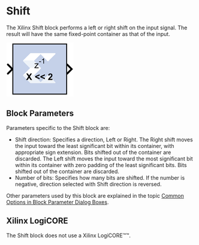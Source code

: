 # Shift

The Xilinx Shift block performs a left or right shift on the input
signal. The result will have the same fixed-point container as that of
the input.

![](./Images/vgb1555437374383.png)

## Block Parameters

Parameters specific to the Shift block are:

- Shift direction: Specifies a direction, Left or Right. The Right shift
  moves the input toward the least significant bit within its container,
  with appropriate sign extension. Bits shifted out of the container are
  discarded. The Left shift moves the input toward the most significant
  bit within its container with zero padding of the least significant
  bits. Bits shifted out of the container are discarded.
- Number of bits: Specifies how many bits are shifted. If the number is
  negative, direction selected with Shift direction is reversed.

Other parameters used by this block are explained in the topic [Common
Options in Block Parameter Dialog
Boxes](common-options-in-block-parameter-dialog-boxes-aa1032308.html).

## Xilinx LogiCORE

The Shift block does not use a Xilinx LogiCORE™™.
